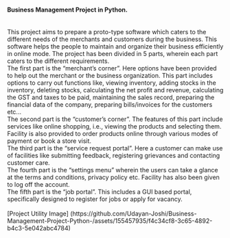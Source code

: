 <h4>Business Management Project in Python. </h4> <br>
This project aims to prepare a proto-type software which caters to the different needs of the merchants and customers during the business. This software helps the people to maintain and organize their business efficiently in online mode. The project has been divided in 5 parts, wherein each part caters to the different requirements. <br>
The first part is the “merchant’s corner”. Here options have been provided to help out the merchant or the business organization. This part includes options to carry out functions like, viewing inventory, adding stocks in the inventory, deleting stocks, calculating the net profit and revenue, calculating the GST and taxes to be paid, maintaining the sales record, preparing the financial data of the company, preparing bills/invoices for the customers etc... <br>
The second part is the “customer’s corner”. The features of this part include services like online shopping, i.e., viewing the products and selecting them. Facility is also provided to order products online through various modes of payment or book a store visit. <br>
The third part is the “service request portal”. Here a customer can make use of facilities like submitting feedback, registering grievances and contacting customer care. <br>
The fourth part is the “settings menu” wherein the users can take a glance at the terms and conditions, privacy policy etc. Facility has also been given to log off the account. <br>
The fifth part is the “job portal”. This includes a GUI based portal, specifically designed to register for jobs or apply for vacancy. <br>
<br>
[Project Utility Image] (https://github.com/Udayan-Joshi/Business-Management-Project-Python-/assets/155457935/f4c34cf8-3c65-4892-b4c3-5e042abc4784)

